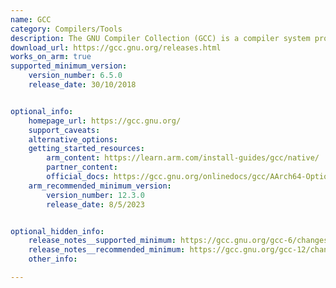 ```yaml
---
name: GCC
category: Compilers/Tools
description: The GNU Compiler Collection (GCC) is a compiler system produced by the GNU Project supporting various programming languages.
download_url: https://gcc.gnu.org/releases.html
works_on_arm: true
supported_minimum_version:
    version_number: 6.5.0
    release_date: 30/10/2018


optional_info:
    homepage_url: https://gcc.gnu.org/
    support_caveats:
    alternative_options:
    getting_started_resources:
        arm_content: https://learn.arm.com/install-guides/gcc/native/
        partner_content: 
        official_docs: https://gcc.gnu.org/onlinedocs/gcc/AArch64-Options.html
    arm_recommended_minimum_version:
        version_number: 12.3.0
        release_date: 8/5/2023


optional_hidden_info:
    release_notes__supported_minimum: https://gcc.gnu.org/gcc-6/changes.html
    release_notes__recommended_minimum: https://gcc.gnu.org/gcc-12/changes.html
    other_info: 

---
```


